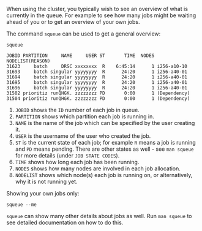 When using the cluster, you typically wish to see an overview of what is currently in the queue. For example to see how many jobs might be waiting ahead of you or to get an overview of your own jobs.

The command `squeue` can be used to get a general overview:


```
squeue

JOBID PARTITION     NAME     USER ST       TIME  NODES NODELIST(REASON)
31623     batch     DRSC xxxxxxxx  R    6:45:14      1 i256-a10-10
31693     batch singular yyyyyyyy  R      24:20      1 i256-a40-01
31694     batch singular yyyyyyyy  R      24:20      1 i256-a40-01
31695     batch singular yyyyyyyy  R      24:20      1 i256-a40-01
31696     batch singular yyyyyyyy  R      24:20      1 i256-a40-01
31502 prioritiz runQHGK. zzzzzzzz PD       0:00      1 (Dependency)
31504 prioritiz runQHGK. zzzzzzzz PD       0:00      1 (Dependency)
```


1.  `JOBID` shows the `ID` number of each job in queue.
2.  `PARTITION` shows which partition each job is running in.
3.  `NAME` is the name of the job which can be specified by the user creating it.
4.  `USER` is the username of the user who created the job.
5.  `ST` is the current state of each job; for example `R` means a job is running and `PD` means pending. There are other states as well - see `man squeue` for more details (under `JOB STATE CODES`).
6.  `TIME` shows how long each job has been running.
7.  `NODES` shows how many nodes are involved in each job allocation.
8.  `NODELIST` shows which node(s) each job is running on, or alternatively, why it is not running yet.

 
Showing your own jobs only:

```
squeue --me
```

`squeue` can show many other details about jobs as well. Run `man squeue` to see detailed documentation on how to do this.
